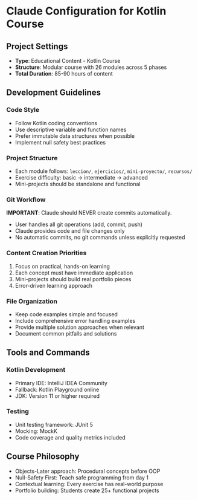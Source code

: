 # Claude Configuration for Kotlin Course

## Project Settings

- **Type**: Educational Content - Kotlin Course
- **Structure**: Modular course with 26 modules across 5 phases
- **Total Duration**: 85-90 hours of content

## Development Guidelines

### Code Style
- Follow Kotlin coding conventions
- Use descriptive variable and function names
- Prefer immutable data structures when possible
- Implement null safety best practices

### Project Structure
- Each module follows: `leccion/`, `ejercicios/`, `mini-proyecto/`, `recursos/`
- Exercise difficulty: basic → intermediate → advanced
- Mini-projects should be standalone and functional

### Git Workflow
**IMPORTANT**: Claude should NEVER create commits automatically.
- User handles all git operations (add, commit, push)
- Claude provides code and file changes only
- No automatic commits, no git commands unless explicitly requested

### Content Creation Priorities
1. Focus on practical, hands-on learning
2. Each concept must have immediate application
3. Mini-projects should build real portfolio pieces
4. Error-driven learning approach

### File Organization
- Keep code examples simple and focused
- Include comprehensive error handling examples
- Provide multiple solution approaches when relevant
- Document common pitfalls and solutions

## Tools and Commands

### Kotlin Development
- Primary IDE: IntelliJ IDEA Community
- Fallback: Kotlin Playground online
- JDK: Version 11 or higher required

### Testing
- Unit testing framework: JUnit 5
- Mocking: MockK
- Code coverage and quality metrics included

## Course Philosophy
- Objects-Later approach: Procedural concepts before OOP
- Null-Safety First: Teach safe programming from day 1
- Contextual learning: Every exercise has real-world purpose
- Portfolio building: Students create 25+ functional projects